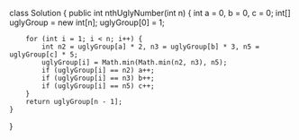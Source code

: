class Solution {
    public int nthUglyNumber(int n) {
        int a = 0, b = 0, c = 0;
        int[] uglyGroup = new int[n];
        uglyGroup[0] = 1;

        for (int i = 1; i < n; i++) {
            int n2 = uglyGroup[a] * 2, n3 = uglyGroup[b] * 3, n5 = uglyGroup[c] * 5;
            uglyGroup[i] = Math.min(Math.min(n2, n3), n5);
            if (uglyGroup[i] == n2) a++;
            if (uglyGroup[i] == n3) b++;
            if (uglyGroup[i] == n5) c++;
        }
        return uglyGroup[n - 1];
    }
}
